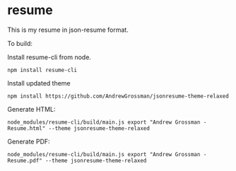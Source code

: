 # resume

This is my resume in json-resume format.

To build:

Install resume-cli from node.

```npm install resume-cli```

Install updated theme

```npm install https://github.com/AndrewGrossman/jsonresume-theme-relaxed```

Generate HTML:

```node_modules/resume-cli/build/main.js export "Andrew Grossman - Resume.html" --theme jsonresume-theme-relaxed```

Generate PDF:

```node_modules/resume-cli/build/main.js export "Andrew Grossman - Resume.pdf" --theme jsonresume-theme-relaxed```

